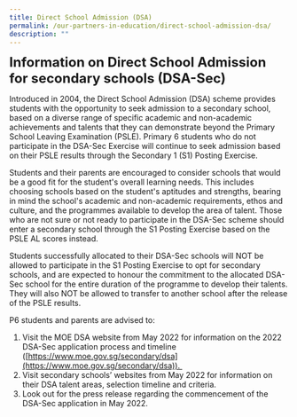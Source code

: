 ```yaml
---
title: Direct School Admission (DSA)
permalink: /our-partners-in-education/direct-school-admission-dsa/
description: ""
---
```

**<font size=5>Information on Direct School Admission for secondary schools (DSA-Sec)</font>**
  

Introduced in 2004, the Direct School Admission (DSA) scheme provides students with the opportunity to seek admission to a secondary school, based on a diverse range of specific academic and non-academic achievements and talents that they can demonstrate beyond the Primary School Leaving Examination (PSLE). Primary 6 students who do not participate in the DSA-Sec Exercise will continue to seek admission based on their PSLE results through the Secondary 1 (S1) Posting Exercise.

  

Students and their parents are encouraged to consider schools that would be a good fit for the student's overall learning needs. This includes choosing schools based on the student's aptitudes and strengths, bearing in mind the school's academic and non-academic requirements, ethos and culture, and the programmes available to develop the area of talent. Those who are not sure or not ready to participate in the DSA-Sec scheme should enter a secondary school through the S1 Posting Exercise based on the PSLE AL scores instead.

  

Students successfully allocated to their DSA-Sec schools will NOT be allowed to participate in the S1 Posting Exercise to opt for secondary schools, and are expected to honour the commitment to the allocated DSA-Sec school for the entire duration of the programme to develop their talents. They will also NOT be allowed to transfer to another school after the release of the PSLE results.  

  

P6 students and parents are advised to: 

1.  Visit the MOE DSA website from May 2022 for information on the 2022 DSA-Sec application process and timeline ([https://www.moe.gov.sg/secondary/dsa](https://www.moe.gov.sg/secondary/dsa)). 
2.  Visit secondary schools’ websites from May 2022 for information on their DSA talent areas, selection timeline and criteria. 
3.  Look out for the press release regarding the commencement of the DSA-Sec application in May 2022.